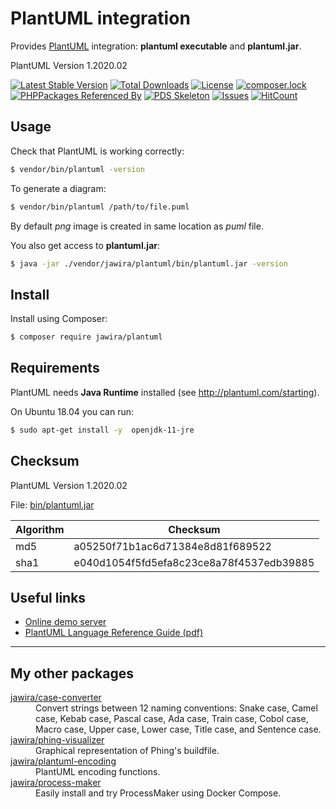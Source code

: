 PlantUML integration
====================

Provides [PlantUML](http://plantuml.com/) integration: **plantuml executable** and **plantuml.jar**.

<!--version:start-->
PlantUML Version 1.2020.02
<!--version:end-->

[![Latest Stable Version](https://poser.pugx.org/jawira/plantuml/v/stable)](https://packagist.org/packages/jawira/plantuml) 
[![Total Downloads](https://poser.pugx.org/jawira/plantuml/downloads)](https://packagist.org/packages/jawira/plantuml) 
[![License](https://poser.pugx.org/jawira/plantuml/license)](https://packagist.org/packages/jawira/plantuml)
[![composer.lock](https://poser.pugx.org/jawira/plantuml/composerlock)](https://packagist.org/packages/jawira/plantuml)
[![PHPPackages Referenced By](http://phppackages.org/p/jawira/plantuml/badge/referenced-by.svg)](http://phppackages.org/p/jawira/plantuml)
[![PDS Skeleton](https://img.shields.io/badge/pds-skeleton-blue.svg)](https://github.com/php-pds/skeleton)
[![Issues](https://img.shields.io/github/issues/jawira/plantuml.svg?label=HuBoard&color=694DC2)](https://huboard.com/jawira/plantuml)
[![HitCount](http://hits.dwyl.io/jawira/plantuml.svg)](http://hits.dwyl.io/jawira/plantuml)

Usage
-----

Check that PlantUML is working correctly:

```bash
$ vendor/bin/plantuml -version
```

To generate a diagram:

```bash
$ vendor/bin/plantuml /path/to/file.puml
```

By default _png_ image is created in same location as _puml_ file.

You also get access to **plantuml.jar**:

```bash
$ java -jar ./vendor/jawira/plantuml/bin/plantuml.jar -version
```

Install
-------

Install using Composer:

```bash
$ composer require jawira/plantuml
```

Requirements
------------

PlantUML needs **Java Runtime** installed (see <http://plantuml.com/starting>).

On Ubuntu 18.04 you can run:

```bash
$ sudo apt-get install -y  openjdk-11-jre
```

Checksum
--------

<!--version:start-->
PlantUML Version 1.2020.02
<!--version:end-->

File: [bin/plantuml.jar]()

| Algorithm | Checksum                                                                  |
| --------- | ------------------------------------------------------------------------- |
| md5       | <!--md5:start-->a05250f71b1ac6d71384e8d81f689522<!--md5:end-->            |
| sha1      | <!--sha1:start-->e040d1054f5fd5efa8c23ce8a78f4537edb39885<!--sha1:end-->  |

Useful links
------------

* [Online demo server](http://www.plantuml.com/plantuml/uml/SyfFKj2rKt3CoKnELR1Io4ZDoSa70000)
* [PlantUML Language Reference Guide (pdf)](http://plantuml.com/PlantUML_Language_Reference_Guide.pdf)

***

My other packages
-----------------

<dl>

<dt><a href="https://packagist.org/packages/jawira/case-converter">jawira/case-converter</a></dt>
<dd> Convert strings between 12 naming conventions: Snake case, Camel case, Kebab case, Pascal case, Ada case, Train case, Cobol case, Macro case, Upper case, Lower case, Title case, and Sentence case.</dd>

<dt><a href="https://packagist.org/packages/jawira/phing-visualizer">jawira/phing-visualizer</a></dt>
<dd>Graphical representation of Phing's buildfile.</dd>

<dt><a href="https://packagist.org/packages/jawira/plantuml-encoding">jawira/plantuml-encoding</a></dt>
<dd>PlantUML encoding functions.</dd>

<dt><a href="https://packagist.org/packages/jawira/process-maker">jawira/process-maker</a></dt>
<dd>Easily install and try ProcessMaker using Docker Compose.</dd>

</dl>

